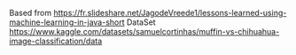 Based from https://fr.slideshare.net/JagodeVreede1/lessons-learned-using-machine-learning-in-java-short
DataSet https://www.kaggle.com/datasets/samuelcortinhas/muffin-vs-chihuahua-image-classification/data
